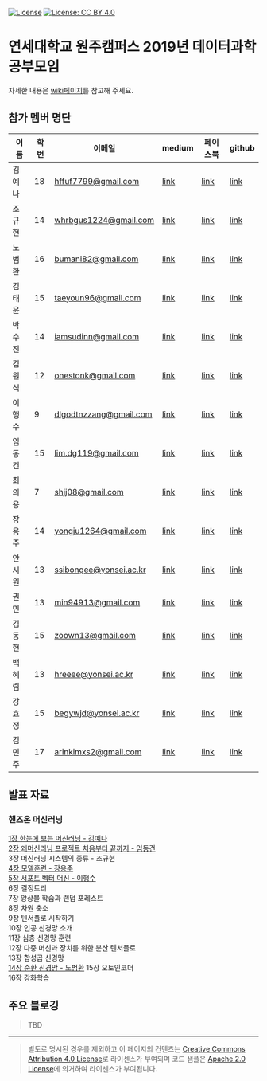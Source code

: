 [![License](https://img.shields.io/badge/License-Apache%202.0-blue.svg)](https://opensource.org/licenses/Apache-2.0)
[![License: CC BY 4.0](https://img.shields.io/badge/License-CC%20BY%204.0-lightgrey.svg)](https://creativecommons.org/licenses/by/4.0/)

# 연세대학교 원주캠퍼스 2019년 데이터과학 공부모임

자세한 내용은 [wiki페이지](https://github.com/yonseimath/data-science-2019/wiki)를 참고해 주세요.

## 참가 멤버 명단

| 이름  | 학번 | 이메일                    | medium                                    | 페이스북                                                            | github                                   |
|-----|----|------------------------|-------------------------------------------|-----------------------------------------------------------------|------------------------------------------|
| 김예나 | 18 | hffuf7799@gmail.com    | [link](https://medium.com/@hffuf7799)     | [link](https://www.facebook.com/profile.php?id=100005636506960) | [link](https://github.com/yenakim13)     |
| 조규현 | 14 | whrbgus1224@gmail.com  | [link](https://medium.com/@whrbgus1224)   | [link](https://www.facebook.com/profile.php?id=100003109391988) | [link](https://github.com/whrbgus815)    |
| 노범환 | 16 | bumani82@gmail.com     | [link](https://medium.com/@bumani82)      | [link](https://www.facebook.com/beomhwanroh)                    | [link](https://github.com/robomoan)      |
| 김태윤 | 15 | taeyoun96@gmail.com    | [link](https://medium.com/@taeyoun96)     | [link](https://m.facebook.com/profile.php?ref=bookmarks)        | [link](https://github.com/taeyoun96)     |
| 박수진 | 14 | iamsudinn@gmail.com    | [link](https://medium.com/@iamsudinn)     | [link](https://www.facebook.com/iamsudinn)                      | [link](https://github.com/iamsudinn)     |
| 김원석 | 12 | onestonk@gmail.com     | [link](https://medium.com/@onestonk)      | [link](https://www.facebook.com/onestonk)                       | [link](https://github.com/kimonesuk)     |
| 이행수 | 9  | dlgodtnzzang@gmail.com | [link](https://medium.com/@hslee09)       | [link](https://www.facebook.com/dlgodtnzzang)                   | [link](https://github.com/hslee09)       |
| 임동건 | 15 | lim.dg119@gmail.com    | [link](https://medium.com/@lim.dg119)     | [link](https://www.facebook.com/ken11995z@naver.com)            | [link](https://github.com/limdg119)      |
| 최의용 | 7  | shjj08@gmail.com       | [link](https://medium.com/@unfinishedgod) | [link](https://www.facebook.com/shjj08)                         | [link](https://github.com/Unfinishedgod) |
| 장용주| 14  |  yongju1264@gmail.com   | [link](https://www.notion.so/yonseiwjcs/Yonsei-Univ-CS-in-WJ-1aee7678f1e6490e872f3865e3055d53) | [link](https://www.facebook.com/lolhoho)                         | [link](https://github.com/lolhi) |
|안시원|13|ssibongee@yonsei.ac.kr|[link](https://www.notion.so/yonseiwjcs/Yonsei-Univ-CS-in-WJ-1aee7678f1e6490e872f3865e3055d53)|[link](https://www.facebook.com/profile.php?id=100004139895588)|[link](https://github.com/ssibongee)|
|권민|13|min94913@gmail.com|[link](https://www.notion.so/yonseiwjcs/Yonsei-Univ-CS-in-WJ-1aee7678f1e6490e872f3865e3055d53)|[link](https://www.facebook.com/min.kwon.940913)|[link](https://github.com/min94913)|
|김동현|15|zoown13@gmail.com|[link](https://medium.com/@zoown13)|[link](https://www.facebook.com/kim.donghyun.737)|[link](https://github.com/zoown13)|
|백혜림|13|hreeee@yonsei.ac.kr|[link](https://medium.com/@hreeee)|[link](https://www.facebook.com/baekhr.marina)|[link](https://github.com/hyerimbeak)|
|강효정|15|begywjd@yonsei.ac.kr|[link](https://medium.com/@begywjd)|[link](https://www.facebook.com/begywjd)|[link](https://github.com/khjk)|
|김민주|17|arinkimxs2@gmail.com|[link](https://medium.com/@arinkimsx2)|[link](https://www.facebook.com/profile.php?id=100006438246509)|[link](https://github.com/MinJoooo)|

## 발표 자료

### 핸즈온 머신러닝

[1장 한눈에 보는 머신러닝 - 김예나](https://docs.google.com/presentation/d/e/2PACX-1vRT3rpeJ8sRK3uoLmQ34gV8UBzEAHOL0IUPhbf7EggXCtCQMwx1aCmFO7zOtP2W3AVM0SSoIpqnfDuE/pub?start=false&loop=false&delayms=3000)  
[2장 왜머신러닝 프로젝트 처음부터 끝까지 - 임동건](https://docs.google.com/presentation/d/13WfzIiZ92DERKi5fEaGXHSBEVYqasALLE1m6-Wmeaxs/edit?usp=sharing)  
3장 머신러닝 시스템의 종류 - 조규현  
[4장 모델훈련 - 장용주](https://docs.google.com/presentation/d/1292jZNNym3dMoorwQ8NPY2biy0smo7eKQMimLbz414M/edit?usp=sharing)  
[5장 서포트 벡터 머신 - 이행수](https://docs.google.com/presentation/d/1_Jz9Rf-YswQdTRtLO5wVsutAHQOCKtMu0bDBM-rMqAM/edit?usp=sharing)  
6장 결정트리  
7장 앙상블 학습과 랜덤 포레스트  
8장 차원 축소  
9장 텐서플로 시작하기  
10장 인공 신경망 소개  
11장 심층 신경망 훈련  
12장 다중 머신과 장치를 위한 분산 텐서플로  
13장 합성곱 신경망  
[14장 순환 신경망 - 노범환](https://yonsei-my.sharepoint.com/:p:/g/personal/bumani82_o365_yonsei_ac_kr/EVUEUN-oxhFOug2De7sUpnQBw9F5H8rb-Q8iAkfB1_GErg?e=wV2vbm) 
15장 오토인코더  
16장 강화학습  

## 주요 블로깅

> TBD


----

> 별도로 명시된 경우를 제외하고 이 페이지의 컨텐츠는 [Creative Commons Attribution 4.0 License](https://creativecommons.org/licenses/by/4.0/)로 라이센스가 부여되며 코드 샘플은 [Apache 2.0 License](https://www.apache.org/licenses/LICENSE-2.0)에 의거하여 라이센스가 부여됩니다.



